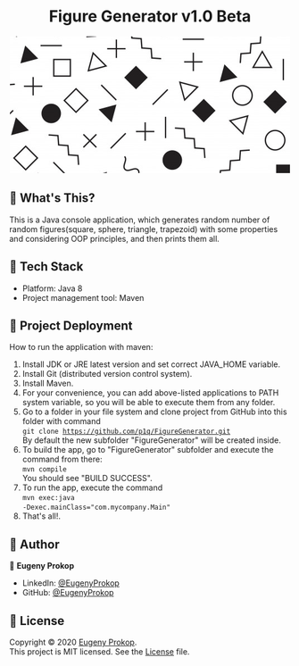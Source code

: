 <h1 align="center">Figure Generator v1.0 Beta</h1>

<p align="center"><img src="https://github.com/p1q/FigureGenerator/blob/master/src/main/resources/logo.png" title="FigureGenerator Logo" /></p>

## :page_facing_up: What's This?
<p>This is a Java console application, which generates random number of random figures(square, sphere, triangle, trapezoid) with some properties and considering OOP principles, and then prints them all.</p>

## :nut_and_bolt: Tech Stack
- Platform: Java 8
- Project management tool: Maven

## :rocket: Project Deployment
How to run the application with maven:
1. Install JDK or JRE latest version and set correct JAVA_HOME variable.
2. Install Git (distributed version control system).
3. Install Maven.
4. For your convenience, you can add above-listed applications to PATH system variable, so you will be able to execute them from any folder.
5. Go to a folder in your file system and clone project from GitHub into this folder with command
   <br /><code>git clone https://github.com/p1q/FigureGenerator.git</code>
   <br /> By default the new subfolder "FigureGenerator" will be created inside.
9. To build the app, go to "FigureGenerator" subfolder and execute the command from there:
   <br /><code>mvn compile</code>
   <br /> You should see "BUILD SUCCESS".
10. To run the app, execute the command
   <br /><code>mvn exec:java -Dexec.mainClass="com.mycompany.Main"</code>
11. That's all!.

## :man: Author

👤 **Eugeny Prokop**

- LinkedIn: [@EugenyProkop](https://www.linkedin.com/in/eugeny-prokop)
- GitHub: [@EugenyProkop](https://github.com/p1q)

## :scroll: License

Copyright © 2020 [Eugeny Prokop](https://github.com/p1q).<br />
This project is MIT licensed. See the [License](https://github.com/p1q/FigureGenerator/blob/master/LICENSE) file.
